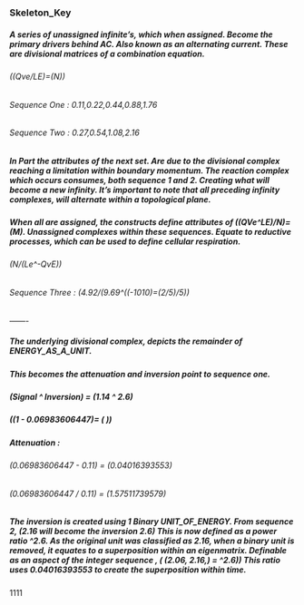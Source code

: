 ### Skeleton_Key


##### A series of unassigned infinite’s, which when assigned. Become the primary drivers behind AC. Also known as an alternating current. These are divisional matrices of a combination equation.


###### ((Qve/LE)=(N))
###### Sequence One : 0.11,0.22,0.44,0.88,1.76
###### Sequence Two : 0.27,0.54,1.08,2.16



##### In Part the attributes of the next set. Are due to the divisional complex reaching a limitation within boundary momentum. The reaction complex which occurs consumes, both sequence 1 and 2. Creating what will become a new infinity. It’s important to note that all preceding infinity complexes, will alternate within a topological plane. 
##### When all are assigned, the constructs define attributes of ((QVe^LE)/N)=(M). Unassigned complexes within these sequences. Equate to reductive processes, which can be used to define cellular respiration. 

###### (N/(Le^-QvE))
###### Sequence Three : (4.92/(9.69^((-1010)=(2/5)/5))


——-

##### The underlying divisional complex, depicts the remainder of ENERGY_AS_A_UNIT.
##### This becomes the attenuation and inversion point to sequence one.

##### (Signal ^ Inversion) = (1.14 ^ 2.6)

##### ((1 - 0.06983606447)= ( ))

##### Attenuation :
###### (0.06983606447 - 0.11) = (0.04016393553)
###### (0.06983606447 / 0.11) = (1.57511739579)

##### The inversion is created using 1 Binary UNIT_OF_ENERGY. From sequence 2, (2.16 will become the inversion 2.6) This is now defined as a power ratio ^2.6. As the original unit was classified as 2.16, when a binary unit is removed, it equates to a superposition within an eigenmatrix. Definable as an aspect of the integer sequence , ( (2.06, 2.16,) = ^2.6)) This ratio uses 0.04016393553 to create the superposition within time.


1111
